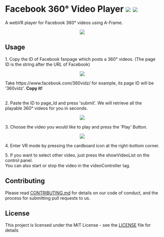 

# Facebook 360° Video Player <a target="_blank" href="https://opensource.org/licenses/MIT" title="License: MIT"><img src="https://img.shields.io/badge/License-MIT-blue.svg"></a> <a target="_blank" href="http://makeapullrequest.com" title="PRs Welcome"><img src="https://img.shields.io/badge/PRs-welcome-brightgreen.svg"></a>

A webVR player for Facebook 360° videos using A-Frame.
<p align=center>
<img src="https://i.imgur.com/eWrp9Di.jpg">
</p>

## Usage

<p>
1. Copy the ID of Facebook fanpage which posts a 360° videos. (The page ID is the string after the URL of Facebook)<br />
</p>
<p align=center>
<img src="https://i.imgur.com/WfZsb0O.png">
</p>
Take https://www.facebook.com/360vidz/ for example, its page ID will be '360vidz'. <strong>Copy it!</strong><br /><br />
<p>
2. Paste the ID to page_Id and press 'submit'. We will retrieve all the playable 360° videos for you in seconds.<br />
</p>
<p align=center>
<img src="https://i.imgur.com/PeJCjEF.png">
</p>
<p>
3. Choose the video you would like to play and press the 'Play' Button.<br />
</p>
<p align=center>
<img src="https://i.imgur.com/eqoUcoY.png">
</p>
<p>
4. Enter VR mode by pressing the cardboard icon at the right-bottom corner.
</p>
<p>
5. If you want to select other video, just press the showVideoList on the control panel.<br />You can also start or stop the video in the videoController tag.
</p>

## Contributing

Please read [CONTRIBUTING.md](https://gist.github.com/johnhckuo/a08fc77a28d2addd0082a8bf54178421) for details on our code of conduct, and the process for submitting pull requests to us.

## License

This project is licensed under the MIT License - see the [LICENSE](LICENSE) file for details
